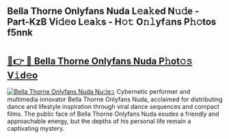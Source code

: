 ## Bella Thorne Onlyfans Nuda L𝚎a𝚔ed N𝚞𝚍e - Part-KzB Vi𝚍𝚎o L𝚎a𝚔s - H𝚘𝚝 O𝚗𝚕yf𝚊ns P𝚑𝚘tos f5nnk

# <h2><a href="http://kf39ag2.oniu.top/?m=Bella+Thorne+Onlyfans+Nuda">🔗👉 🔴 Bella Thorne Onlyfans Nuda P𝚑ot𝚘𝚜 V𝚒d𝚎o</a></h2>

[![Bella Thorne Onlyfans Nuda Nu𝚍e𝚜](https://i.imgur.com/0qMVB7G.gif)](http://kf39ag2.oniu.top/?m=Bella+Thorne+Onlyfans+Nuda)
Cybernetic performer and multimedia innovator Bella Thorne Onlyfans Nuda, acclaimed for distributing dance and lifestyle inspiration through viral dance sequences and compact films. The public face of Bella Thorne Onlyfans Nuda exudes a friendly and approachable energy, but the depths of his personal life remain a captivating mystery.  
